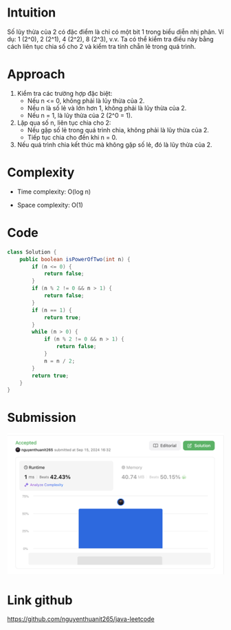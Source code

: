 # Intuition
Số lũy thừa của 2 có đặc điểm là chỉ có một bit 1 trong biểu diễn nhị phân. Ví dụ: 1 (2^0), 2 (2^1), 4 (2^2), 8 (2^3), v.v. Ta có thể kiểm tra điều này bằng cách liên tục chia số cho 2 và kiểm tra tính chẵn lẻ trong quá trình.

# Approach
1. Kiểm tra các trường hợp đặc biệt:
    - Nếu n <= 0, không phải là lũy thừa của 2.
    - Nếu n là số lẻ và lớn hơn 1, không phải là lũy thừa của 2.
    - Nếu n = 1, là lũy thừa của 2 (2^0 = 1).
2. Lặp qua số n, liên tục chia cho 2:
    - Nếu gặp số lẻ trong quá trình chia, không phải là lũy thừa của 2.
    - Tiếp tục chia cho đến khi n = 0.
3. Nếu quá trình chia kết thúc mà không gặp số lẻ, đó là lũy thừa của 2.

# Complexity
- Time complexity: O(log n)
  <!-- Vòng lặp while chạy log_2(n) lần vì n được chia đôi trong mỗi lần lặp -->

- Space complexity: O(1)
  <!-- Chỉ sử dụng một số lượng cố định các biến, không phụ thuộc vào kích thước đầu vào -->

# Code
```java
class Solution {
    public boolean isPowerOfTwo(int n) {
        if (n <= 0) {
            return false;
        }
        if (n % 2 != 0 && n > 1) {
            return false;
        }
        if (n == 1) {
            return true;
        }
        while (n > 0) {
            if (n % 2 != 0 && n > 1) {
                return false;
            }
            n = n / 2;
        }
        return true;
    }
}
```
# Submission
![img.png](img.png)

# Link github

https://github.com/nguyenthuanit265/java-leetcode